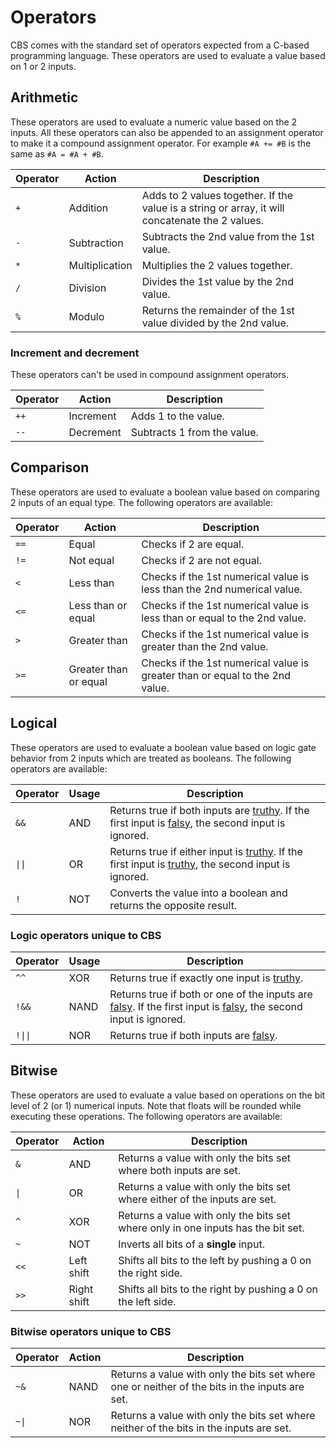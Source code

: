 # Operators

CBS comes with the standard set of operators expected from a C-based programming language. These operators are used to evaluate a value based on 1 or 2 inputs.

## Arithmetic

These operators are used to evaluate a numeric value based on the 2 inputs. All these operators can also be appended to an assignment operator to make it a compound assignment operator. For example `#A += #B` is the same as `#A = #A + #B`.

| Operator | Action         | Description                                                                                     |
|----------|----------------|-------------------------------------------------------------------------------------------------|
| `+`      | Addition       | Adds to 2 values together. If the value is a string or array, it will concatenate the 2 values. |
| `-`      | Subtraction    | Subtracts the 2nd value from the 1st value.                                                     |
| `*`      | Multiplication | Multiplies the 2 values together.                                                               |
| `/`      | Division       | Divides the 1st value by the 2nd value.                                                         |
| `%`      | Modulo         | Returns the remainder of the 1st value divided by the 2nd value.                                |

### Increment and decrement

These operators can't be used in compound assignment operators.

| Operator | Action    | Description                 |
|----------|-----------|-----------------------------|
| `++`     | Increment | Adds 1 to the value.        |
| `--`     | Decrement | Subtracts 1 from the value. |

## Comparison

These operators are used to evaluate a boolean value based on comparing 2 inputs of an equal type. The following operators are available:

| Operator | Action                | Description                                                                  |
|----------|-----------------------|------------------------------------------------------------------------------|
| `==`     | Equal                 | Checks if 2 are equal.                                                       |
| `!=`     | Not equal             | Checks if 2 are not equal.                                                   |
| `<`      | Less than             | Checks if the 1st numerical value is less than the 2nd numerical value.      |
| `<=`     | Less than or equal    | Checks if the 1st numerical value is less than or equal to the 2nd value.    |
| `>`      | Greater than          | Checks if the 1st numerical value is greater than the 2nd value.             |
| `>=`     | Greater than or equal | Checks if the 1st numerical value is greater than or equal to the 2nd value. |

## Logical

These operators are used to evaluate a boolean value based on logic gate behavior from 2 inputs which are treated as booleans. The following operators are available:

| Operator | Usage | Description                                                                                                                                                                              |
|----------|-------|------------------------------------------------------------------------------------------------------------------------------------------------------------------------------------------|
| `&&`     | AND   | Returns true if both inputs are [truthy](Truthy&#32;&&#32;Falsy.md#truthy-values). If the first input is [falsy](Truthy&#32;&&#32;Falsy.md#falsy-values), the second input is ignored.   |
| `\|\|`   | OR    | Returns true if either input is [truthy](Truthy&#32;&&#32;Falsy.md#truthy-values). If the first input is [truthy](Truthy&#32;&&#32;Falsy.md#truthy-values), the second input is ignored. |
| `!`      | NOT   | Converts the value into a boolean and returns the opposite result.                                                                                                                       |

### Logic operators unique to CBS

| Operator | Usage | Description                                                                                                                                                                                        |
|----------|-------|----------------------------------------------------------------------------------------------------------------------------------------------------------------------------------------------------|
| `^^`     | XOR   | Returns true if exactly one input is [truthy](Truthy&#32;&&#32;Falsy.md#truthy-values).                                                                                                            |
| `!&&`    | NAND  | Returns true if both or one of the inputs are [falsy](Truthy&#32;&&#32;Falsy.md#falsy-values). If the first input is [falsy](Truthy&#32;&&#32;Falsy.md#falsy-values), the second input is ignored. |
| `!\|\|`  | NOR   | Returns true if both inputs are [falsy](Truthy&#32;&&#32;Falsy.md#falsy-values).                                                                                                                   |

## Bitwise

These operators are used to evaluate a value based on operations on the bit level of 2 (or 1) numerical inputs. Note that floats will be rounded while executing these operations. The following operators are available:

| Operator | Action      | Description                                                                      |
|----------|-------------|----------------------------------------------------------------------------------|
| `&`      | AND         | Returns a value with only the bits set where both inputs are set.                |
| `\|`     | OR          | Returns a value with only the bits set where either of the inputs are set.       |
| `^`      | XOR         | Returns a value with only the bits set where only in one inputs has the bit set. |
| `~`      | NOT         | Inverts all bits of a **single** input.                                          |
| `<<`     | Left shift  | Shifts all bits to the left by pushing a 0 on the right side.                    |
| `>>`     | Right shift | Shifts all bits to the right by pushing a 0 on the left side.                    |

### Bitwise operators unique to CBS

| Operator | Action | Description                                                                                    |
|----------|--------|------------------------------------------------------------------------------------------------|
| `~&`     | NAND   | Returns a value with only the bits set where one or neither of the bits in the inputs are set. |
| `~\|`    | NOR    | Returns a value with only the bits set where neither of the bits in the inputs are set.        |
